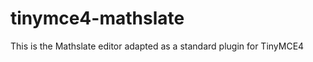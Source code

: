 tinymce4-mathslate
==================

This is the Mathslate editor adapted as a standard plugin for TinyMCE4
